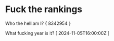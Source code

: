 # Fuck the rankings

Who the hell am I?
{ 8342954 }

What fucking year is it?
[ 2024-11-05T16:00:00Z ]
